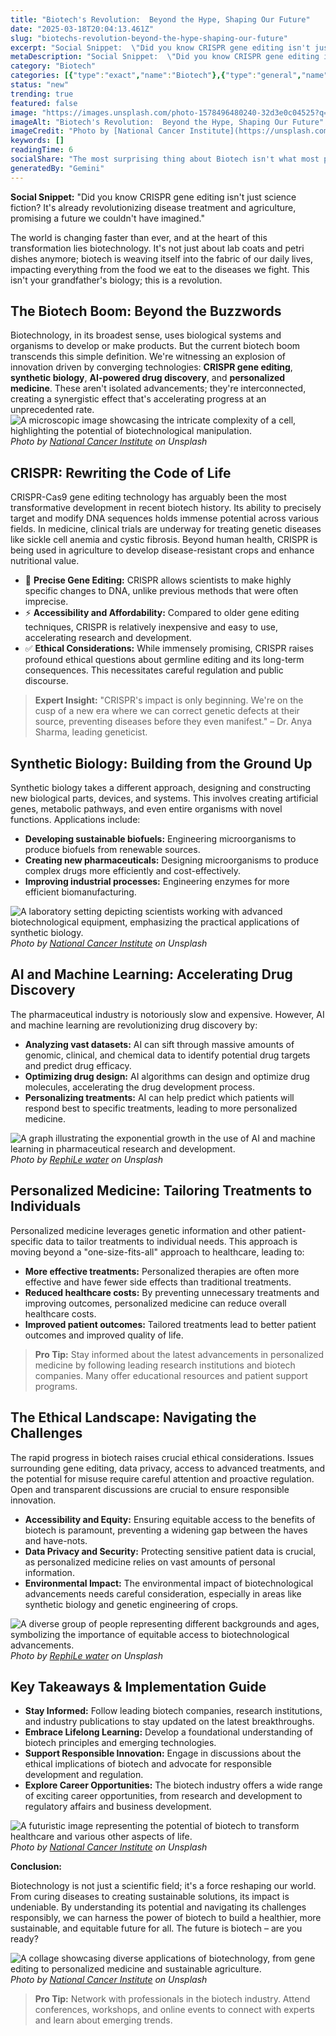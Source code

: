 ```yaml
---
title: "Biotech's Revolution:  Beyond the Hype, Shaping Our Future"
date: "2025-03-18T20:04:13.461Z"
slug: "biotechs-revolution-beyond-the-hype-shaping-our-future"
excerpt: "Social Snippet:  \"Did you know CRISPR gene editing isn't just science fiction? It's already revolutionizing disease treatment and agriculture, promising a future we couldn't have imagined.\""
metaDescription: "Social Snippet:  \"Did you know CRISPR gene editing isn't just science fiction? It's already revolutionizing disease treatment and agriculture, promising a ..."
category: "Biotech"
categories: [{"type":"exact","name":"Biotech"},{"type":"general","name":"Healthcare"},{"type":"medium","name":"Pharmaceuticals"},{"type":"specific","name":"Drug Discovery"},{"type":"niche","name":"Protein Engineering"}]
status: "new"
trending: true
featured: false
image: "https://images.unsplash.com/photo-1578496480240-32d3e0c04525?q=85&w=1200&fit=max&fm=webp&auto=compress"
imageAlt: "Biotech's Revolution:  Beyond the Hype, Shaping Our Future"
imageCredit: "Photo by [National Cancer Institute](https://unsplash.com/@nci) on Unsplash"
keywords: []
readingTime: 6
socialShare: "The most surprising thing about Biotech isn't what most people think. Find out what experts really say about this game-changing topic."
generatedBy: "Gemini"
---
```




**Social Snippet:**  "Did you know CRISPR gene editing isn't just science fiction? It's already revolutionizing disease treatment and agriculture, promising a future we couldn't have imagined."

The world is changing faster than ever, and at the heart of this transformation lies biotechnology.  It's not just about lab coats and petri dishes anymore; biotech is weaving itself into the fabric of our daily lives, impacting everything from the food we eat to the diseases we fight. This isn't your grandfather's biology; this is a revolution.

## The Biotech Boom: Beyond the Buzzwords

Biotechnology, in its broadest sense, uses biological systems and organisms to develop or make products.  But the current biotech boom transcends this simple definition. We're witnessing an explosion of innovation driven by converging technologies:  **CRISPR gene editing**, **synthetic biology**, **AI-powered drug discovery**, and **personalized medicine**. These aren't isolated advancements; they're interconnected, creating a synergistic effect that's accelerating progress at an unprecedented rate.  ![A microscopic image showcasing the intricate complexity of a cell, highlighting the potential of biotechnological manipulation.](https://images.unsplash.com/photo-1581594549595-35f6edc7b762?q=85&w=1200&fit=max&fm=webp&auto=compress)
*Photo by [National Cancer Institute](https://unsplash.com/@nci) on Unsplash*

## CRISPR: Rewriting the Code of Life

CRISPR-Cas9 gene editing technology has arguably been the most transformative development in recent biotech history.  Its ability to precisely target and modify DNA sequences holds immense potential across various fields. In medicine, clinical trials are underway for treating genetic diseases like sickle cell anemia and cystic fibrosis.  Beyond human health, CRISPR is being used in agriculture to develop disease-resistant crops and enhance nutritional value.

* 🔑 **Precise Gene Editing:**  CRISPR allows scientists to make highly specific changes to DNA, unlike previous methods that were often imprecise.
* ⚡ **Accessibility and Affordability:**  Compared to older gene editing techniques, CRISPR is relatively inexpensive and easy to use, accelerating research and development.
* ✅ **Ethical Considerations:**  While immensely promising, CRISPR raises profound ethical questions about germline editing and its long-term consequences.  This necessitates careful regulation and public discourse.

> **Expert Insight:**  "CRISPR's impact is only beginning.  We're on the cusp of a new era where we can correct genetic defects at their source, preventing diseases before they even manifest." – Dr. Anya Sharma, leading geneticist.

## Synthetic Biology: Building from the Ground Up

Synthetic biology takes a different approach, designing and constructing new biological parts, devices, and systems.  This involves creating artificial genes, metabolic pathways, and even entire organisms with novel functions.  Applications include:

*  **Developing sustainable biofuels:**  Engineering microorganisms to produce biofuels from renewable sources.
*  **Creating new pharmaceuticals:**  Designing microorganisms to produce complex drugs more efficiently and cost-effectively.
*  **Improving industrial processes:**  Engineering enzymes for more efficient biomanufacturing.

![A laboratory setting depicting scientists working with advanced biotechnological equipment, emphasizing the practical applications of synthetic biology.](https://images.unsplash.com/photo-1578496480240-32d3e0c04525?q=85&w=1200&fit=max&fm=webp&auto=compress)
*Photo by [National Cancer Institute](https://unsplash.com/@nci) on Unsplash*

## AI and Machine Learning: Accelerating Drug Discovery

The pharmaceutical industry is notoriously slow and expensive.  However, AI and machine learning are revolutionizing drug discovery by:

* **Analyzing vast datasets:**  AI can sift through massive amounts of genomic, clinical, and chemical data to identify potential drug targets and predict drug efficacy.
* **Optimizing drug design:**  AI algorithms can design and optimize drug molecules, accelerating the drug development process.
* **Personalizing treatments:**  AI can help predict which patients will respond best to specific treatments, leading to more personalized medicine.

![A graph illustrating the exponential growth in the use of AI and machine learning in pharmaceutical research and development.](https://images.unsplash.com/photo-1617155093758-158e4e5dcfe9?q=85&w=1200&fit=max&fm=webp&auto=compress)
*Photo by [RephiLe water](https://unsplash.com/@revolution_in_filtration) on Unsplash*

## Personalized Medicine: Tailoring Treatments to Individuals

Personalized medicine leverages genetic information and other patient-specific data to tailor treatments to individual needs.  This approach is moving beyond a "one-size-fits-all" approach to healthcare, leading to:

* **More effective treatments:**  Personalized therapies are often more effective and have fewer side effects than traditional treatments.
* **Reduced healthcare costs:**  By preventing unnecessary treatments and improving outcomes, personalized medicine can reduce overall healthcare costs.
* **Improved patient outcomes:**  Tailored treatments lead to better patient outcomes and improved quality of life.

> **Pro Tip:** Stay informed about the latest advancements in personalized medicine by following leading research institutions and biotech companies.  Many offer educational resources and patient support programs.

## The Ethical Landscape: Navigating the Challenges

The rapid progress in biotech raises crucial ethical considerations.  Issues surrounding gene editing, data privacy, access to advanced treatments, and the potential for misuse require careful attention and proactive regulation.  Open and transparent discussions are crucial to ensure responsible innovation.

*  **Accessibility and Equity:**  Ensuring equitable access to the benefits of biotech is paramount, preventing a widening gap between the haves and have-nots.
*  **Data Privacy and Security:**  Protecting sensitive patient data is crucial, as personalized medicine relies on vast amounts of personal information.
*  **Environmental Impact:**  The environmental impact of biotechnological advancements needs careful consideration, especially in areas like synthetic biology and genetic engineering of crops.

![A diverse group of people representing different backgrounds and ages, symbolizing the importance of equitable access to biotechnological advancements.](https://images.unsplash.com/photo-1617155093730-a8bf47be792d?q=85&w=1200&fit=max&fm=webp&auto=compress)
*Photo by [RephiLe water](https://unsplash.com/@revolution_in_filtration) on Unsplash*

## Key Takeaways & Implementation Guide

* **Stay Informed:**  Follow leading biotech companies, research institutions, and industry publications to stay updated on the latest breakthroughs.
* **Embrace Lifelong Learning:**  Develop a foundational understanding of biotech principles and emerging technologies.
* **Support Responsible Innovation:**  Engage in discussions about the ethical implications of biotech and advocate for responsible development and regulation.
* **Explore Career Opportunities:**  The biotech industry offers a wide range of exciting career opportunities, from research and development to regulatory affairs and business development.

![A futuristic image representing the potential of biotech to transform healthcare and various other aspects of life.](https://images.unsplash.com/photo-1578496481449-cf2e845cc00c?q=85&w=1200&fit=max&fm=webp&auto=compress)
*Photo by [National Cancer Institute](https://unsplash.com/@nci) on Unsplash*

**Conclusion:**

Biotechnology is not just a scientific field; it's a force reshaping our world.  From curing diseases to creating sustainable solutions, its impact is undeniable.  By understanding its potential and navigating its challenges responsibly, we can harness the power of biotech to build a healthier, more sustainable, and equitable future for all.  The future is biotech – are you ready?

![A collage showcasing diverse applications of biotechnology, from gene editing to personalized medicine and sustainable agriculture.](https://images.unsplash.com/photo-1582719366794-4d27cd0a34a0?q=85&w=1200&fit=max&fm=webp&auto=compress)
*Photo by [National Cancer Institute](https://unsplash.com/@nci) on Unsplash*

> **Pro Tip:**  Network with professionals in the biotech industry.  Attend conferences, workshops, and online events to connect with experts and learn about emerging trends.


<div class="reading-progress-container">
  <div id="reading-progress" class="reading-progress"></div>
</div>
